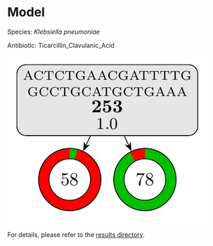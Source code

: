 
# Model

Species: *Klebsiella pneumoniae*

Antibiotic: Ticarcillin_Clavulanic_Acid

<a href="./model.pdf"><img src="./model.png" /></a>

For details, please refer to the [results directory](../../../../../results/cart_b/klebsiella%20pneumoniae/ticarcillin_clavulanic_acid/repeat_1/).

